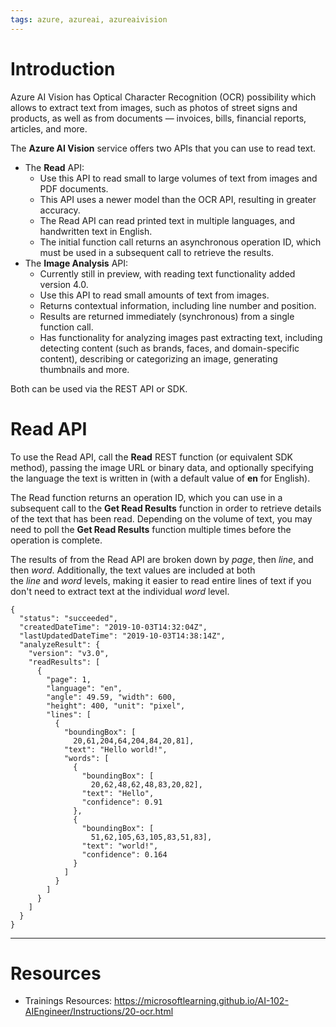 ```yaml
---
tags: azure, azureai, azureaivision
---
```


# Introduction

Azure AI Vision has Optical Character Recognition (OCR) possibility which allows to extract text from images, such as photos of street signs and products, as well as from documents — invoices, bills, financial reports, articles, and more.

The **Azure AI Vision** service offers two APIs that you can use to read text.

-   The **Read** API:
    -   Use this API to read small to large volumes of text from images and PDF documents.
    -   This API uses a newer model than the OCR API, resulting in greater accuracy.
    -   The Read API can read printed text in multiple languages, and handwritten text in English.
    -   The initial function call returns an asynchronous operation ID, which must be used in a subsequent call to retrieve the results.
-   The **Image Analysis** API:
    -   Currently still in preview, with reading text functionality added version 4.0.
    -   Use this API to read small amounts of text from images.
    -   Returns contextual information, including line number and position.
    -   Results are returned immediately (synchronous) from a single function call.
    -   Has functionality for analyzing images past extracting text, including detecting content (such as brands, faces, and domain-specific content), describing or categorizing an image, generating thumbnails and more.

Both can be used via the REST API or SDK.

# Read API

To use the Read API, call the **Read** REST function (or equivalent SDK method), passing the image URL or binary data, and optionally specifying the language the text is written in (with a default value of **en** for English).

The Read function returns an operation ID, which you can use in a subsequent call to the **Get Read Results** function in order to retrieve details of the text that has been read. Depending on the volume of text, you may need to poll the **Get Read Results** function multiple times before the operation is complete.

The results of from the Read API are broken down by *page*, then *line*, and then *word*. Additionally, the text values are included at both the *line* and *word* levels, making it easier to read entire lines of text if you don't need to extract text at the individual *word* level.

```
{
  "status": "succeeded",
  "createdDateTime": "2019-10-03T14:32:04Z",
  "lastUpdatedDateTime": "2019-10-03T14:38:14Z",
  "analyzeResult": {
    "version": "v3.0",
    "readResults": [
      {
        "page": 1,
        "language": "en",
        "angle": 49.59, "width": 600,
        "height": 400, "unit": "pixel",
        "lines": [
          {
            "boundingBox": [
              20,61,204,64,204,84,20,81],
            "text": "Hello world!",
            "words": [
              {
                "boundingBox": [
                  20,62,48,62,48,83,20,82],
                "text": "Hello",
                "confidence": 0.91
              },
              {
                "boundingBox": [
                  51,62,105,63,105,83,51,83],
                "text": "world!",
                "confidence": 0.164
              }
            ]
          }
        ]
      }
    ]
  }
}
```

---

# Resources

-   Trainings Resources: https://microsoftlearning.github.io/AI-102-AIEngineer/Instructions/20-ocr.html
